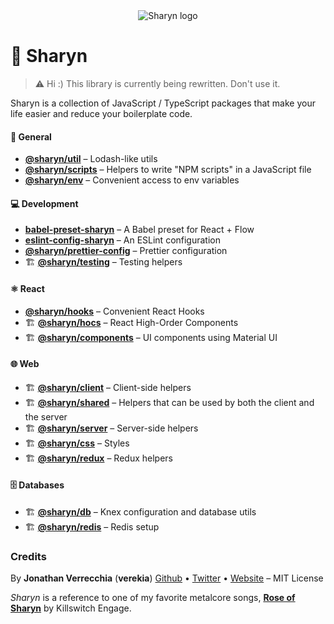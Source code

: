 <div align="center">
  <img src="https://user-images.githubusercontent.com/40995577/42487947-ea40d256-840b-11e8-8acc-50e62a3226b7.png" alt="Sharyn logo">
</div>

# 🌹 Sharyn

> ⚠️ Hi :) This library is currently being rewritten. Don't use it.

Sharyn is a collection of JavaScript / TypeScript packages that make your life easier and reduce your boilerplate code.

#### 💯 General

- [**@sharyn/util**](https://github.com/sharynjs/sharyn-util) – Lodash-like utils
- [**@sharyn/scripts**](https://github.com/sharynjs/sharyn-scripts) – Helpers to write "NPM scripts" in a JavaScript file
- [**@sharyn/env**](https://github.com/sharynjs/sharyn-env) – Convenient access to env variables

#### 💻 Development

- [**babel-preset-sharyn**](https://github.com/sharynjs/babel-preset-sharyn) – A Babel preset for React + Flow
- [**eslint-config-sharyn**](https://github.com/sharynjs/eslint-config-sharyn) – An ESLint configuration
- [**@sharyn/prettier-config**](https://github.com/sharynjs/prettier-config-sharyn) – Prettier configuration
- 🏗️ [**@sharyn/testing**](https://github.com/sharynjs/sharyn/blob/master/packages/testing/README.md) – Testing helpers

#### ⚛️ React

- [**@sharyn/hooks**](https://github.com/sharynjs/sharyn-hooks) – Convenient React Hooks
- 🏗️ [**@sharyn/hocs**](https://github.com/sharynjs/sharyn/blob/master/packages/hocs/README.md) – React High-Order Components
- 🏗️ [**@sharyn/components**](https://github.com/sharynjs/sharyn/blob/master/packages/components/README.md) – UI components using Material UI

#### 🌐 Web

- 🏗️ [**@sharyn/client**](https://github.com/sharynjs/sharyn/blob/master/packages/client/README.md) – Client-side helpers
- 🏗️ [**@sharyn/shared**](https://github.com/sharynjs/sharyn/blob/master/packages/shared/README.md) – Helpers that can be used by both the client and the server
- 🏗️ [**@sharyn/server**](https://github.com/sharynjs/sharyn/blob/master/packages/server/README.md) – Server-side helpers
- 🏗️ [**@sharyn/css**](https://github.com/sharynjs/sharyn/blob/master/packages/css/README.md) – Styles
- 🏗️ [**@sharyn/redux**](https://github.com/sharynjs/sharyn/blob/master/packages/redux/README.md) – Redux helpers

#### 🗄️ Databases

- 🏗️ [**@sharyn/db**](https://github.com/sharynjs/sharyn/blob/master/packages/db/README.md) – Knex configuration and database utils
- 🏗️ [**@sharyn/redis**](https://github.com/sharynjs/sharyn/blob/master/packages/redis/README.md) – Redis setup

### Credits

By **Jonathan Verrecchia** (**verekia**) [Github](https://github.com/verekia) • [Twitter](https://twitter.com/verekia) • [Website](https://verekia.com) – MIT License

_Sharyn_ is a reference to one of my favorite metalcore songs, [**Rose of Sharyn**](https://www.youtube.com/watch?v=PgMsACFMIq8) by Killswitch Engage.
